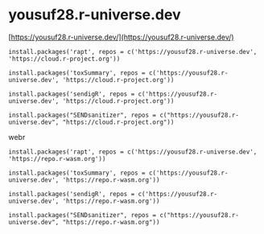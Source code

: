 # yousuf28.r-universe.dev

[https://yousuf28.r-universe.dev/](https://yousuf28.r-universe.dev/)



```
install.packages('rapt', repos = c('https://yousuf28.r-universe.dev', 'https://cloud.r-project.org'))
```
```
install.packages('toxSummary', repos = c('https://yousuf28.r-universe.dev', 'https://cloud.r-project.org'))
```
```
install.packages('sendigR', repos = c('https://yousuf28.r-universe.dev', 'https://cloud.r-project.org'))
```

```
install.packages("SENDsanitizer", repos = c("https://yousuf28.r-universe.dev", "https://cloud.r-project.org"))
```

webr
```
install.packages('rapt', repos = c('https://yousuf28.r-universe.dev', 'https://repo.r-wasm.org'))
```
```
install.packages('toxSummary', repos = c('https://yousuf28.r-universe.dev', 'https://repo.r-wasm.org'))
```
```
install.packages('sendigR', repos = c('https://yousuf28.r-universe.dev', 'https://repo.r-wasm.org'))
```

```
install.packages("SENDsanitizer", repos = c("https://yousuf28.r-universe.dev", "https://repo.r-wasm.org"))
``` 
